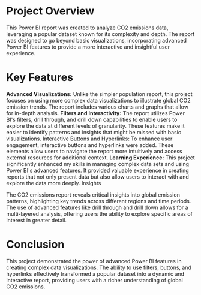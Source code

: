 # Project Overview
This Power BI report was created to analyze CO2 emissions data, leveraging a popular dataset known for its complexity and depth. The report was designed to go beyond basic visualizations, incorporating advanced Power BI features to provide a more interactive and insightful user experience.

# Key Features
**Advanced Visualizations:** Unlike the simpler population report, this project focuses on using more complex data visualizations to illustrate global CO2 emission trends. The report includes various charts and graphs that allow for in-depth analysis.
**Filters and Interactivity:** The report utilizes Power BI's filters, drill through, and drill down capabilities to enable users to explore the data at different levels of granularity. These features make it easier to identify patterns and insights that might be missed with basic visualizations.
Interactive Buttons and Hyperlinks: To enhance user engagement, interactive buttons and hyperlinks were added. These elements allow users to navigate the report more intuitively and access external resources for additional context.
**Learning Experience:** This project significantly enhanced my skills in managing complex data sets and using Power BI's advanced features. It provided valuable experience in creating reports that not only present data but also allow users to interact with and explore the data more deeply.
Insights

The CO2 emissions report reveals critical insights into global emission patterns, highlighting key trends across different regions and time periods. The use of advanced features like drill through and drill down allows for a multi-layered analysis, offering users the ability to explore specific areas of interest in greater detail.

# Conclusion
This project demonstrated the power of advanced Power BI features in creating complex data visualizations. The ability to use filters, buttons, and hyperlinks effectively transformed a popular dataset into a dynamic and interactive report, providing users with a richer understanding of global CO2 emissions.
